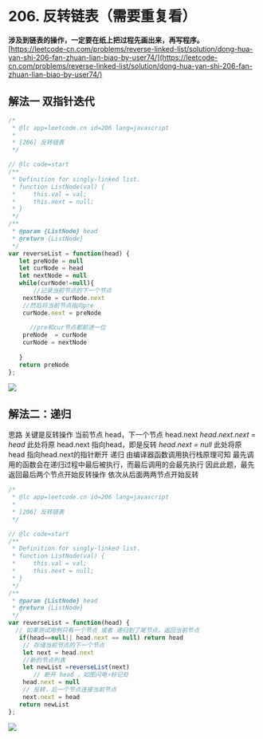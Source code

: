 # 206. 反转链表（需要重复看）

**涉及到链表的操作，一定要在纸上把过程先画出来，再写程序。**
[https://leetcode-cn.com/problems/reverse-linked-list/solution/dong-hua-yan-shi-206-fan-zhuan-lian-biao-by-user74/](https://leetcode-cn.com/problems/reverse-linked-list/solution/dong-hua-yan-shi-206-fan-zhuan-lian-biao-by-user74/)
## 解法一 双指针迭代
```javascript
/*
 * @lc app=leetcode.cn id=206 lang=javascript
 *
 * [206] 反转链表
 */

// @lc code=start
/**
 * Definition for singly-linked list.
 * function ListNode(val) {
 *     this.val = val;
 *     this.next = null;
 * }
 */
/**
 * @param {ListNode} head
 * @return {ListNode}
 */
var reverseList = function(head) {
   let preNode = null
   let curNode = head
   let nextNode = null
   while(curNode!=null){
       //记录当前节点的下一个节点
    nextNode = curNode.next
    //然后将当前节点指向pre
    curNode.next = preNode
  
      //pre和cur节点都前进一位
    preNode  = curNode
    curNode = nextNode
    
   }
   return preNode
};
```
![](https://cdn.nlark.com/yuque/0/2020/gif/264916/1585755261911-398c48cd-8d06-4ee1-9166-b54eafd12aa3.gif#align=left&display=inline&height=360&originHeight=360&originWidth=640&size=0&status=done&style=none&width=640)
## 解法二：递归
思路
关键是反转操作
当前节点 head，下一个节点 head.next
_head.next.next = head_
此处将原 head.next 指向head，即是反转
_head.next = null_
此处将原 head 指向head.next的指针断开
递归
由编译器函数调用执行栈原理可知
最先调用的函数会在递归过程中最后被执行，而最后调用的会最先执行
因此此题，最先返回最后两个节点开始反转操作
依次从后面两两节点开始反转


```javascript
/*
 * @lc app=leetcode.cn id=206 lang=javascript
 *
 * [206] 反转链表
 */

// @lc code=start
/**
 * Definition for singly-linked list.
 * function ListNode(val) {
 *     this.val = val;
 *     this.next = null;
 * }
 */
/**
 * @param {ListNode} head
 * @return {ListNode}
 */
var reverseList = function(head) {
  // 如果测试用例只有一个节点 或者 递归到了尾节点，返回当前节点 
   if(head==null|| head.next == null) return head 
    // 存储当前节点的下一个节点
    let next = head.next
    //新的节点列表
    let newList =reverseList(next)
       // 断开 head ，如图闪电⚡️标记处
    head.next = null
    // 反转，后一个节点连接当前节点
    next.next = head
   return newList
};
```
![](https://cdn.nlark.com/yuque/0/2020/gif/264916/1585995075932-08577c0f-ce87-4dd4-835a-d45794283fe5.gif#align=left&display=inline&height=360&originHeight=360&originWidth=640&size=0&status=done&style=none&width=640)




